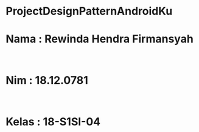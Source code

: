 # ProjectDesignPatternAndroidKu
<h1>Nama : Rewinda Hendra Firmansyah</h1><br>
<h1>Nim : 18.12.0781</h1><br>
  <h1>Kelas : 18-S1SI-04</h1>
